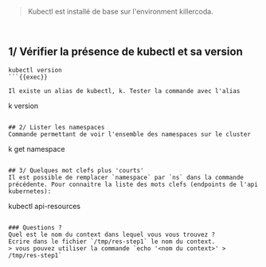 > Kubectl est installé de base sur l'environment killercoda.
<br>

## 1/ Vérifier la présence de kubectl et sa version
```
kubectl version
```{{exec}}

Il existe un alias de kubectl, k. Tester la commande avec l'alias
```
k version
```{{exec}}

## 2/ Lister les namespaces
Commande permettant de voir l'ensemble des namespaces sur le cluster
```
k get namespace
```{{exec}}

## 3/ Quelques mot clefs plus 'courts'  
Il est possible de remplacer `namespace` par `ns` dans la commande précédente. Pour connaitre la liste des mots clefs (endpoints de l'api kubernetes):
```
kubectl api-resources
```{{exec}}

### Questions ?
Quel est le nom du context dans lequel vous vous trouvez ?  
Ecrire dans le fichier `/tmp/res-step1` le nom du context.  
> vous pouvez utiliser la commande `echo '<nom du context>' > /tmp/res-step1`